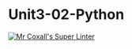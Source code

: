 # Unit3-02-Python
[![Mr Coxall's Super Linter](https://github.com/ICS3C-Programming-EnochA/Unit2-04-Python/workflows/Mr%20Coxall's%20Super%20Linter/badge.svg)](https://github.com/ICS3C-Programming-EnochA/Unit2-04-Python/actions/)
